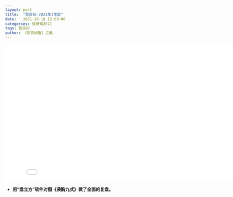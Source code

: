 ```yaml
---
layout: post
title:  "致良知-2021年3季度"
date:   2021-10-18 12:00:00
categories: 致良知2021
tags: 致良知
author: 《期货周报》主编
---
```


<iframe frameborder="0" width="825" height="440" iframe src="//player.bilibili.com/player.html?aid=18808058&bvid=BV1vW411e7Z7&cid=30675519&page=1" scrolling="no" border="0" frameborder="no" framespacing="0" allowfullscreen="true"> </iframe>

* **用“盘立方”软件对照《袭胸九式》做了全面的复盘。**
